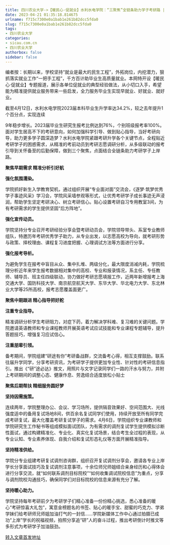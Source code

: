 ```yaml
---
title: 四川农业大学->【暖民心·促就业】水利水电学院：“三聚焦”全链条助力学子考研路 | sicau.com.cn
date: 2023-04-21 01:35:18.814675
urlname: f715c7300e0a1bab1e261b82dcc5fda0
slug: f715c7300e0a1bab1e261b82dcc5fda0
tags: 
- 四川农业大学
categories:
- sicau.com.cn
- 四川农业大学
authorbox: false
sidebar: false
---
```

编者按：长期以来，学校坚持“就业是最大的民生工程”，外拓岗位，内挖潜力，狠抓落实就业工作“一把手工程”，千方百计助毕业生高质量就业。本网特开设【暖民心·促就业】专题报道，展示各单位促就业的典型经验做法，从小切口入手，希望能为精准提供就业服务带来一些启发，全力服务毕业生实现早就业、好就业、就好业。

截至4月12日，水利水电学院2023届本科毕业生升学率达34.2%，较之去年提升1个百分点，实现连续
<!--more-->
9年稳步增长。2023届毕业生研究生报考比例达到76%，个别班级报考率100%。面对学生居高不下的考研意向，如何加强科学引导、做到贴心指导，当好考研向导，助力更多学子圆深造梦？水利水电学院紧跟考研升学各个关键节点，全程贴近考研学子的困惑需求，从精准的考前动员到考研志愿调研分析，从多级联动的报考引导到关怀备至的后勤保障，做到三个聚焦，点面结合全链条助力考研学子上岸路。

**聚焦早期需求 精准分析引好航**

**强化氛围濡染。**

学院抓好新生入学教育契机，通过组织开展“专业面对面”交流会，《逐梦·筑梦优秀学子事迹风采》学习会，学院风采墙参观等形式，让优秀考研学子成长事迹无声浸润，帮助学生坚定考研决心、树立考研信心。贴心设置考研自习专用教室3间，为有考研需求的学生提供坚固“后方阵地”。

**强化宣传动员。**

学院坚持分专业召开考研经验分享会暨考研动员会，学院领导带头、系室专业教师组队，特邀历年考研优秀学子助力，从专业出发，以志愿高校为导向，就考研形势与政策、择校理由、课程复习进度把握、心理调试方法等方面进行分享。

**强化报考导析。**

为避免学生在报考中盲目从众、集中扎堆、两级分化，最大限度消减内耗，学院梳理分析近年来学生报考数据相对集中的高校、专业和报录情况，系主任、专任教师、辅导员、班主任四级联动，协力做好考研志愿填报工作，近两年新增报考上海交通大学、国防科技大学、南京航空航天大学、东华大学、华北电力大学、东北林业大学等25所高校，报考志愿覆盖面更广。

**聚焦中期跟进 精心指导把好舵**

**注重专业指导。**

精准调研分析学生考研阻力，对症下药，着力解决学科难、复习难的关键问题。学院邀请英语教师和专业课程教师开展英语考试应试技能和专业课程专题辅导，提升答题技巧，增强复习应试信心。

**注重朋辈引领。**

备考期间，学院组建“研途有你”考研备战群，交流备考心得，相互支撑鼓励。联系往届升学同学，分享考研资讯，为考研学子提供更加专业性、针对性的考研信息指引。推出《“研”途必达》推文，用照片与文字记录同学们一路的汗水与努力，并附上考研期间的调整心态、健康作息、劳逸结合适度放松小贴士

**聚焦后期帮扶 精细服务圆好梦**

**坚持因需施策。**

连续两年，学院整理办公、会议、学习场所，提供隔音效果好、空间范围大、光线强度适中的备用复试场地8间，供百余名复试同学们使用，持续开放至所有同学完成考研复试，最大化覆盖考研复试学子的需求。4月6日，学院组织专业课教师和学院研究生工作秘书等组成模拟面试团队，为有需求的调剂复试学生提供模拟诊断性面试，通过构建精准化、专业化、真实化复试场景，结合考生全过程的表现，从专业认知、专业素养体现、自我介绍和复试形态礼仪等方面开展精准指导。

**坚持精准供给。**

学院分专业组建考研复试调剂咨询群，组织召开复试调剂分享会，邀请各专业上岸学长分享面试技巧及复试调剂注意事项，十余位师兄师姐结合亲身经历和心得体会进行分享交流，就“如何联系调剂目标院校”“如何收集调试院校信息”为重点，分享与调剂院校沟通技巧，确保同学们对目标院校的信息来源有充分了解。

**坚持暖心助力。**

学院坚持每年考研前夕为考研学子们精心准备一份份精心挑选，悉心准备的暖心“考研惊喜大礼包”，寓意金榜题名的书签、贴心的暖手宝、甜蜜的巧克力、学弟学妹们给考研师兄师姐加油打气的一封信……学院新媒体工作中心通过拍摄已成功“上岸”学长的祝福视频，拍照分享追“研”人的奋斗过程，推出考研倒计时推文等多形式为考研学子加油鼓劲。



[转入文章首发地址](https://news.sicau.edu.cn/info/1135/71885.htm)